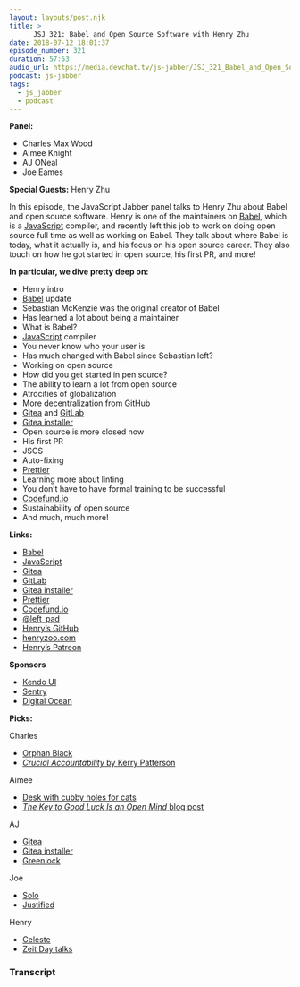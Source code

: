 ```yaml
---
layout: layouts/post.njk
title: >
      JSJ 321: Babel and Open Source Software with Henry Zhu
date: 2018-07-12 18:01:37
episode_number: 321
duration: 57:53
audio_url: https://media.devchat.tv/js-jabber/JSJ_321_Babel_and_Open_Source_Software_with_Henry_Zhu.mp3
podcast: js-jabber
tags: 
  - js_jabber
  - podcast
---
```


 **Panel:**

- Charles Max Wood
- Aimee Knight
- AJ ONeal
- Joe Eames

**Special Guests:** Henry Zhu

In this episode, the JavaScript Jabber panel talks to Henry Zhu about Babel and open source software. Henry is one of the maintainers on [Babel](https://babeljs.io/), which is a [JavaScript](https://www.javascript.com/)&nbsp;compiler, and recently left this job to work on doing open source full time as well as working on Babel. They talk about where Babel is today, what it actually is, and his focus on his open source career. They also touch on how he got started in open source, his first PR, and more!

**In particular, we dive pretty deep on:**

- Henry intro
- [Babel](https://babeljs.io/) update
- Sebastian McKenzie was the original creator of Babel
- Has learned a lot about being a maintainer
- What is Babel?
- [JavaScript](https://www.javascript.com/) compiler
- You never know who your user is
- Has much changed with Babel since Sebastian left?
- Working on open source
- How did you get started in pen source?
- The ability to learn a lot from open source
- Atrocities of globalization
- More decentralization from GitHub
- [Gitea](https://gitea.io/en-us/) and [GitLab](https://about.gitlab.com/)
- [Gitea installer](https://git.coolaj86.com/coolaj86/gitea-installer.sh)
- Open source is more closed now
- His first PR
- JSCS
- Auto-fixing
- [Prettier](https://prettier.io/)
- Learning more about linting
- You don’t have to have formal training to be successful
- [Codefund.io](https://codefund.io/)
- Sustainability of open source
- And much, much more! 

**Links:**

- [Babel](https://babeljs.io/)
- [JavaScript](https://www.javascript.com/)
- [Gitea](https://gitea.io/en-us/)
- [GitLab](https://about.gitlab.com/)
- [Gitea installer](https://git.coolaj86.com/coolaj86/gitea-installer.sh)
- [Prettier](https://prettier.io/)
- [Codefund.io](https://codefund.io/)
- [@left\_pad](https://twitter.com/left_pad?lang=en)
- [Henry’s GitHub](https://github.com/hzoo)
- [henryzoo.com](https://www.henryzoo.com/)
- [Henry’s Patreon](https://www.patreon.com/henryzhu)

**Sponsors**

- [Kendo UI](https://www.telerik.com/kendo-ui?utm_medium=social-paid&utm_source=devchattv&utm_campaign=kendo-ui-awareness-jsjabber)
- [Sentry](https://sentry.io/welcome/)
- [Digital Ocean](https://www.digitalocean.com/)

**Picks:**

Charles

- [Orphan Black](https://www.amazon.com/Orphan-Black-Complete-Region-Canada/dp/B0757G2PLP/ref=sr_1_1_sspa?ie=UTF8&qid=1531431533&sr=8-1-spons&keywords=orphan+black&psc=1&smid=A17WR38DPVHCHY)
- [_Crucial Accountability_ by Kerry Patterson](https://www.amazon.com/Crucial-Accountability-Resolving-Expectations-Commitments/dp/0071829318)

Aimee

- [Desk with cubby holes for cats](https://mymodernmet.com/shared-table-where-people-can-work-and-cats-can-wander/)
- [_The Key to Good Luck Is an Open Mind_ blog post](http://nautil.us/blog/-the-key-to-good-luck-is-an-open-mind)

AJ

- [Gitea](https://gitea.io/en-us/)
- [Gitea installer](https://git.coolaj86.com/coolaj86/gitea-installer.sh)
- [Greenlock](https://git.coolaj86.com/coolaj86/greenlock-express.js)

Joe

- [Solo](https://www.starwars.com/films/solo)
- [Justified](https://en.wikipedia.org/wiki/Justified_(TV_series))

Henry

- [Celeste](http://www.celestegame.com/)
- [Zeit Day talks](https://zeit.co/tv)


### Transcript


